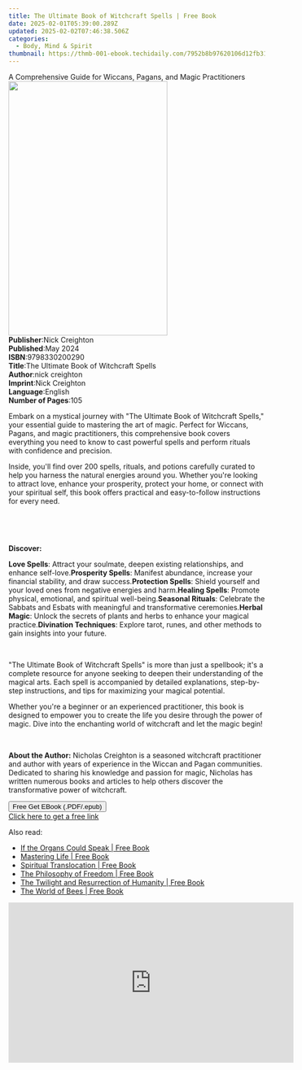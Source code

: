 ```yaml
---
title: The Ultimate Book of Witchcraft Spells | Free Book
date: 2025-02-01T05:39:00.289Z
updated: 2025-02-02T07:46:38.506Z
categories:
  - Body, Mind & Spirit
thumbnail: https://thmb-001-ebook.techidaily.com/7952b8b97620106d12fb318576166e07f0ca9e4ff3823838c1f1e32c49d4b748.jpg
---
```

<main id="book-container">
  <div class="flex flex-col">
    <div class="book-brief flex-1 py-6 px-4 sm:p-6 md:py-10 md:px-8">
      <!-- brief-->
      <div class="book-brief-main">
        A Comprehensive Guide for Wiccans, Pagans, and Magic Practitioners
      </div>
    </div>
    <div
      class="book-meta-info flex-1 grid gap-4 col-start-1 col-end-3 row-start-1 sm:mb-6 sm:grid-cols-4 lg:gap-6 lg:col-start-2 lg:row-end-6 lg:row-span-6 lg:mb-0"
    >
      <div
        class="book-meta-info-left place-content-center mt-4 p-4 text-sm leading-6 col-start-2 col-span-2 dark:text-slate-400"
      >
        <img
          class="w-full h-500 object-cover rounded-lg sm:h-255 sm:col-span-2 lg:col-span-full"
          src="https://img-001-ebook.techidaily.com/023ad7b2b639dfcb2e9bd4ebce0fff84d11445bb64ae7a3b8c996a317c32bf43.jpg"
          alt=""
          width="312"
          height="500"
        />
      </div>
      <div
        class="book-meta-info-right mt-2 col-start-1 row-start-2 col-span-3 self-center"
      >
        <!-- meta data  -->
        <div class="flex flex-col px-4 md:px-8">
          <div class="flex-1">
            <strong>Publisher</strong>:<span class="px-2">Nick Creighton</span>
          </div>
          <div class="flex-1">
            <strong>Published</strong>:<span class="px-2">May 2024</span>
          </div>
          <div class="flex-1">
            <strong>ISBN</strong>:<span class="px-2">9798330200290</span>
          </div>
          <div class="flex-1">
            <strong>Title</strong>:<span class="px-2"
              >The Ultimate Book of Witchcraft Spells</span
            >
          </div>
          <div class="flex-1">
            <strong>Author</strong>:<span class="px-2">nick creighton</span>
          </div>
          <div class="flex-1">
            <strong>Imprint</strong>:<span class="px-2">Nick Creighton</span>
          </div>
          <div class="flex-1">
            <strong>Language</strong>:<span class="px-2">English</span>
          </div>
          <div class="flex-1">
            <strong>Number of Pages</strong>:<span class="px-2">105</span>
          </div>
        </div>
      </div>
    </div>
    <div class="book-description flex-1 py-6 px-4 sm:p-6 md:py-10 md:px-8">
      <div class="book-description-main">
        <div accordion-content="" id="description">
          <p>
            Embark on a mystical journey with "The Ultimate Book of Witchcraft
            Spells," your essential guide to mastering the art of magic. Perfect
            for Wiccans, Pagans, and magic practitioners, this comprehensive
            book covers everything you need to know to cast powerful spells and
            perform rituals with confidence and precision.
          </p>
          <p>
            Inside, you'll find over 200 spells, rituals, and potions carefully
            curated to help you harness the natural energies around you. Whether
            you're looking to attract love, enhance your prosperity, protect
            your home, or connect with your spiritual self, this book offers
            practical and easy-to-follow instructions for every need.
          </p>
          <p><br /></p>
          <p><br /></p>
          <p><strong>Discover:</strong></p>
          <span contenteditable="false" class="ql-ui"></span
          ><strong>Love Spells</strong>: Attract your soulmate, deepen existing
          relationships, and enhance self-love.<span
            contenteditable="false"
            class="ql-ui"
          ></span
          ><strong>Prosperity Spells</strong>: Manifest abundance, increase your
          financial stability, and draw success.<span
            contenteditable="false"
            class="ql-ui"
          ></span
          ><strong>Protection Spells</strong>: Shield yourself and your loved
          ones from negative energies and harm.<span
            contenteditable="false"
            class="ql-ui"
          ></span
          ><strong>Healing Spells</strong>: Promote physical, emotional, and
          spiritual well-being.<span
            contenteditable="false"
            class="ql-ui"
          ></span
          ><strong>Seasonal Rituals</strong>: Celebrate the Sabbats and Esbats
          with meaningful and transformative ceremonies.<span
            contenteditable="false"
            class="ql-ui"
          ></span
          ><strong>Herbal Magic</strong>: Unlock the secrets of plants and herbs
          to enhance your magical practice.<span
            contenteditable="false"
            class="ql-ui"
          ></span
          ><strong>Divination Techniques</strong>: Explore tarot, runes, and
          other methods to gain insights into your future.
          <p><br /></p>
          <p>
            "The Ultimate Book of Witchcraft Spells" is more than just a
            spellbook; it's a complete resource for anyone seeking to deepen
            their understanding of the magical arts. Each spell is accompanied
            by detailed explanations, step-by-step instructions, and tips for
            maximizing your magical potential.
          </p>
          <p>
            Whether you're a beginner or an experienced practitioner, this book
            is designed to empower you to create the life you desire through the
            power of magic. Dive into the enchanting world of witchcraft and let
            the magic begin!
          </p>
          <p><br /></p>
          <p>
            <strong>About the Author:</strong> Nicholas Creighton is a seasoned
            witchcraft practitioner and author with years of experience in the
            Wiccan and Pagan communities. Dedicated to sharing his knowledge and
            passion for magic, Nicholas has written numerous books and articles
            to help others discover the transformative power of witchcraft.
          </p>
        </div>
        <div class="accordion-fader"></div>
      </div>
    </div>
    <div class="book-excerpts flex-1 py-6 px-4 sm:p-6 md:py-10 md:px-8"></div>
    <div
      class="book-about-author flex-1 py-6 px-4 sm:p-6 md:py-10 md:px-8"
    ></div>
    <div class="book-free-get flex-1 py-6 px-4 sm:p-6 md:py-10 md:px-8">
      <button
        id="btn-free-get"
        class="bg-blue-500 hover:bg-blue-700 text-white font-bold py-2 px-4 rounded"
      >
        Free Get EBook (.PDF/.epub)
      </button>
      <div id="countdown-display" class="px-2 text-lg mt-2"></div>
      <a
        id="free-link"
        class="hidden bg-blue-500 hover:bg-blue-700 text-white font-bold py-2 px-4 rounded"
        href="https://www.ebooks.com/en-us/book/211359602/the-ultimate-book-of-witchcraft-spells/nick-creighton/"
        target="_blank"
        >Click here to get a free link</a
      >
    </div>
    <script>
      let countdownTime = 0;
      let countdownInterval = null;
      document
        .getElementById('btn-free-get')
        .addEventListener('click', startCountdown);
      function startCountdown() {
        countdownTime = new Date().getTime() + 60000 * 3;
        countdownInterval = setInterval(updateCountdown, 1000);
        document.getElementById('btn-free-get').disabled = true;
        document
          .getElementById('btn-free-get')
          .classList.add('bg-gray-500', 'cursor-not-allowed');
      }
      function updateCountdown() {
        let currentTime = new Date().getTime();
        let timeLeft = countdownTime - currentTime;
        let secondsLeft = Math.floor(timeLeft / 1000);
        document.getElementById('countdown-display').innerHTML =
          `Remaining time: ${secondsLeft} seconds.`;
        if (secondsLeft <= 0) {
          clearInterval(countdownInterval);
          document.getElementById('btn-free-get').classList.add('hidden');
          document.getElementById('free-link').classList.remove('hidden');
          document.getElementById('countdown-display').innerHTML = '';
        }
      }
    </script>
  </div>
</main>

<ins class="adsbygoogle"
      style="display:block"
      data-ad-client="ca-pub-7571918770474297"
      data-ad-slot="8358498916"
      data-ad-format="auto"
      data-full-width-responsive="true"></ins>
    

<span class="atpl-alsoreadstyle">Also read:</span>
<div><ul>
<li><a href="https://novels-ebooks.techidaily.com/210932754-9781912230648-if-the-organs-could-speak/"><u>If the Organs Could Speak | Free Book</u></a></li>
<li><a href="https://novels-ebooks.techidaily.com/210932751-9781912992454-mastering-life/"><u>Mastering Life | Free Book</u></a></li>
<li><a href="https://novels-ebooks.techidaily.com/210932749-9781912230518-spiritual-translocation/"><u>Spiritual Translocation | Free Book</u></a></li>
<li><a href="https://novels-ebooks.techidaily.com/210932744-9781855842687-the-philosophy-of-freedom/"><u>The Philosophy of Freedom | Free Book</u></a></li>
<li><a href="https://novels-ebooks.techidaily.com/210932752-9781912230525-the-twilight-and-resurrection-of-humanity/"><u>The Twilight and Resurrection of Humanity | Free Book</u></a></li>
<li><a href="https://novels-ebooks.techidaily.com/210932743-9781855844988-the-world-of-bees/"><u>The World of Bees | Free Book</u></a></li>
</ul></div>

<!-- affiliate ads begin -->
<iframe width="560" height="315" src="https://www.youtube.com/embed/9sk53d1bBhY?si=yaTeDogLb3D4dYu1" title="YouTube video player" frameborder="0" allow="accelerometer; autoplay; clipboard-write; encrypted-media; gyroscope; picture-in-picture; web-share" referrerpolicy="strict-origin-when-cross-origin" allowfullscreen></iframe>
<!-- affiliate ads end -->

